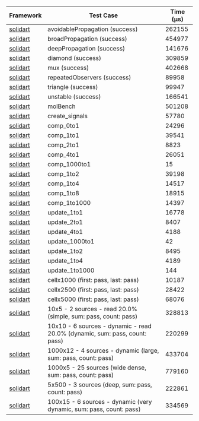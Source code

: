 | Framework | Test Case | Time (μs) |
| --- | --- | --- |
| [solidart](https://github.com/nank1ro/solidart) | avoidablePropagation (success) | 262155 |
| [solidart](https://github.com/nank1ro/solidart) | broadPropagation (success) | 454977 |
| [solidart](https://github.com/nank1ro/solidart) | deepPropagation (success) | 141676 |
| [solidart](https://github.com/nank1ro/solidart) | diamond (success) | 309859 |
| [solidart](https://github.com/nank1ro/solidart) | mux (success) | 402668 |
| [solidart](https://github.com/nank1ro/solidart) | repeatedObservers (success) | 89958 |
| [solidart](https://github.com/nank1ro/solidart) | triangle (success) | 99947 |
| [solidart](https://github.com/nank1ro/solidart) | unstable (success) | 166541 |
| [solidart](https://github.com/nank1ro/solidart) | molBench | 501208 |
| [solidart](https://github.com/nank1ro/solidart) | create_signals | 57780 |
| [solidart](https://github.com/nank1ro/solidart) | comp_0to1 | 24296 |
| [solidart](https://github.com/nank1ro/solidart) | comp_1to1 | 39541 |
| [solidart](https://github.com/nank1ro/solidart) | comp_2to1 | 8823 |
| [solidart](https://github.com/nank1ro/solidart) | comp_4to1 | 26051 |
| [solidart](https://github.com/nank1ro/solidart) | comp_1000to1 | 15 |
| [solidart](https://github.com/nank1ro/solidart) | comp_1to2 | 39198 |
| [solidart](https://github.com/nank1ro/solidart) | comp_1to4 | 14517 |
| [solidart](https://github.com/nank1ro/solidart) | comp_1to8 | 18915 |
| [solidart](https://github.com/nank1ro/solidart) | comp_1to1000 | 14397 |
| [solidart](https://github.com/nank1ro/solidart) | update_1to1 | 16778 |
| [solidart](https://github.com/nank1ro/solidart) | update_2to1 | 8407 |
| [solidart](https://github.com/nank1ro/solidart) | update_4to1 | 4188 |
| [solidart](https://github.com/nank1ro/solidart) | update_1000to1 | 42 |
| [solidart](https://github.com/nank1ro/solidart) | update_1to2 | 8495 |
| [solidart](https://github.com/nank1ro/solidart) | update_1to4 | 4189 |
| [solidart](https://github.com/nank1ro/solidart) | update_1to1000 | 144 |
| [solidart](https://github.com/nank1ro/solidart) | cellx1000 (first: pass, last: pass) | 10187 |
| [solidart](https://github.com/nank1ro/solidart) | cellx2500 (first: pass, last: pass) | 28422 |
| [solidart](https://github.com/nank1ro/solidart) | cellx5000 (first: pass, last: pass) | 68076 |
| [solidart](https://github.com/nank1ro/solidart) | 10x5 - 2 sources - read 20.0% (simple, sum: pass, count: pass) | 328813 |
| [solidart](https://github.com/nank1ro/solidart) | 10x10 - 6 sources - dynamic - read 20.0% (dynamic, sum: pass, count: pass) | 220299 |
| [solidart](https://github.com/nank1ro/solidart) | 1000x12 - 4 sources - dynamic (large, sum: pass, count: pass) | 433704 |
| [solidart](https://github.com/nank1ro/solidart) | 1000x5 - 25 sources (wide dense, sum: pass, count: pass) | 779160 |
| [solidart](https://github.com/nank1ro/solidart) | 5x500 - 3 sources (deep, sum: pass, count: pass) | 222861 |
| [solidart](https://github.com/nank1ro/solidart) | 100x15 - 6 sources - dynamic (very dynamic, sum: pass, count: pass) | 334569 |
